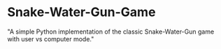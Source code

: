 # Snake-Water-Gun-Game
"A simple Python implementation of the classic Snake-Water-Gun game with user vs computer mode."
